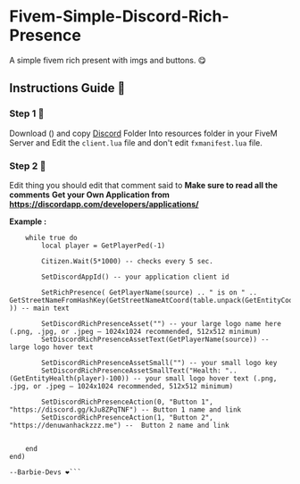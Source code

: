 # Fivem-Simple-Discord-Rich-Presence
A simple fivem rich present with imgs and buttons. 😋

## Instructions Guide 🥰
### Step 1 🥀
Download () and copy [Discord](discord) Folder Into resources folder in your FiveM Server and Edit the `client.lua` file and don't edit `fxmanifest.lua` file.


### Step 2 🥀
Edit thing you should edit that comment said to
**Make sure to read all the comments**
**Get your Own Application from https://discordapp.com/developers/applications/**

**Example :**
```Citizen.CreateThread(function()
    while true do
        local player = GetPlayerPed(-1)
        
        Citizen.Wait(5*1000) -- checks every 5 sec.
        
        SetDiscordAppId() -- your application client id

        SetRichPresence( GetPlayerName(source) .. " is on " .. GetStreetNameFromHashKey(GetStreetNameAtCoord(table.unpack(GetEntityCoords(player))) )) -- main text

        SetDiscordRichPresenceAsset("") -- your large logo name here (.png, .jpg, or .jpeg — 1024x1024 recommended, 512x512 minimum)
        SetDiscordRichPresenceAssetText(GetPlayerName(source)) -- large logo hover text

        SetDiscordRichPresenceAssetSmall("") -- your small logo key
        SetDiscordRichPresenceAssetSmallText("Health: "..(GetEntityHealth(player)-100)) -- your small logo hover text (.png, .jpg, or .jpeg — 1024x1024 recommended, 512x512 minimum)

        SetDiscordRichPresenceAction(0, "Button 1", "https://discord.gg/kJu8ZPqTNF") -- Button 1 name and link
	    SetDiscordRichPresenceAction(1, "Button 2", "https://denuwanhackzzz.me") --  Button 2 name and link


    end
end)

--Barbie-Devs ❤️```
